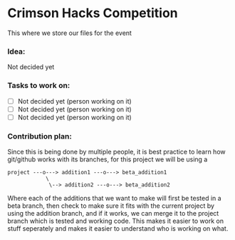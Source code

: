 # Crimson Hacks Competition

This where we store our files for the event

### Idea:
Not decided yet

### Tasks to work on:
- [ ] Not decided yet (person working on it)
- [ ] Not decided yet (person working on it)
- [ ] Not decided yet (person working on it)

### Contribution plan:
Since this is being done by multiple people, it is best practice to learn how git/github works with its branches, for this project we will be using a

```
project ---o---> addition1 ---o---> beta_addition1
            \
             \--> addition2 ---o---> beta_addition2

```

Where each of the additions that we want to make will first be tested in a beta branch, then check to make sure it fits with the current project by using the addition branch, and if it works, we can merge it to the project branch which is tested and working code. This makes it easier to work on stuff seperately and makes it easier to understand who is working on what.
